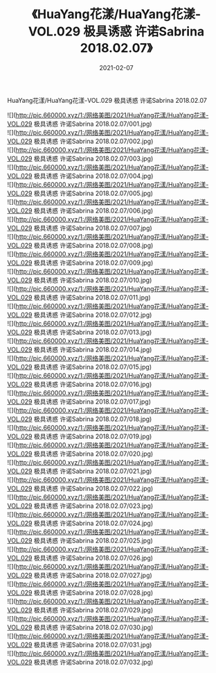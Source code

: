 ﻿---
layout: post
title:  《HuaYang花漾/HuaYang花漾-VOL.029 极具诱惑 许诺Sabrina 2018.02.07》
date:   2021-02-07
img: http://pic.660000.xyz/1:/网络美图/2021/HuaYang花漾/HuaYang花漾-VOL.029 极具诱惑 许诺Sabrina 2018.02.07/000.jpg
categories: [美女, 清纯, 唯美]
---

HuaYang花漾/HuaYang花漾-VOL.029 极具诱惑 许诺Sabrina 2018.02.07

 ![](http://pic.660000.xyz/1:/网络美图/2021/HuaYang花漾/HuaYang花漾-VOL.029 极具诱惑 许诺Sabrina 2018.02.07/001.jpg) <br>![](http://pic.660000.xyz/1:/网络美图/2021/HuaYang花漾/HuaYang花漾-VOL.029 极具诱惑 许诺Sabrina 2018.02.07/002.jpg) <br>![](http://pic.660000.xyz/1:/网络美图/2021/HuaYang花漾/HuaYang花漾-VOL.029 极具诱惑 许诺Sabrina 2018.02.07/003.jpg) <br>![](http://pic.660000.xyz/1:/网络美图/2021/HuaYang花漾/HuaYang花漾-VOL.029 极具诱惑 许诺Sabrina 2018.02.07/004.jpg) <br>![](http://pic.660000.xyz/1:/网络美图/2021/HuaYang花漾/HuaYang花漾-VOL.029 极具诱惑 许诺Sabrina 2018.02.07/005.jpg) <br>![](http://pic.660000.xyz/1:/网络美图/2021/HuaYang花漾/HuaYang花漾-VOL.029 极具诱惑 许诺Sabrina 2018.02.07/006.jpg) <br>![](http://pic.660000.xyz/1:/网络美图/2021/HuaYang花漾/HuaYang花漾-VOL.029 极具诱惑 许诺Sabrina 2018.02.07/007.jpg) <br>![](http://pic.660000.xyz/1:/网络美图/2021/HuaYang花漾/HuaYang花漾-VOL.029 极具诱惑 许诺Sabrina 2018.02.07/008.jpg) <br>![](http://pic.660000.xyz/1:/网络美图/2021/HuaYang花漾/HuaYang花漾-VOL.029 极具诱惑 许诺Sabrina 2018.02.07/009.jpg) <br>![](http://pic.660000.xyz/1:/网络美图/2021/HuaYang花漾/HuaYang花漾-VOL.029 极具诱惑 许诺Sabrina 2018.02.07/010.jpg) <br>![](http://pic.660000.xyz/1:/网络美图/2021/HuaYang花漾/HuaYang花漾-VOL.029 极具诱惑 许诺Sabrina 2018.02.07/011.jpg) <br>![](http://pic.660000.xyz/1:/网络美图/2021/HuaYang花漾/HuaYang花漾-VOL.029 极具诱惑 许诺Sabrina 2018.02.07/012.jpg) <br>![](http://pic.660000.xyz/1:/网络美图/2021/HuaYang花漾/HuaYang花漾-VOL.029 极具诱惑 许诺Sabrina 2018.02.07/013.jpg) <br>![](http://pic.660000.xyz/1:/网络美图/2021/HuaYang花漾/HuaYang花漾-VOL.029 极具诱惑 许诺Sabrina 2018.02.07/014.jpg) <br>![](http://pic.660000.xyz/1:/网络美图/2021/HuaYang花漾/HuaYang花漾-VOL.029 极具诱惑 许诺Sabrina 2018.02.07/015.jpg) <br>![](http://pic.660000.xyz/1:/网络美图/2021/HuaYang花漾/HuaYang花漾-VOL.029 极具诱惑 许诺Sabrina 2018.02.07/016.jpg) <br>![](http://pic.660000.xyz/1:/网络美图/2021/HuaYang花漾/HuaYang花漾-VOL.029 极具诱惑 许诺Sabrina 2018.02.07/017.jpg) <br>![](http://pic.660000.xyz/1:/网络美图/2021/HuaYang花漾/HuaYang花漾-VOL.029 极具诱惑 许诺Sabrina 2018.02.07/018.jpg) <br>![](http://pic.660000.xyz/1:/网络美图/2021/HuaYang花漾/HuaYang花漾-VOL.029 极具诱惑 许诺Sabrina 2018.02.07/019.jpg) <br>![](http://pic.660000.xyz/1:/网络美图/2021/HuaYang花漾/HuaYang花漾-VOL.029 极具诱惑 许诺Sabrina 2018.02.07/020.jpg) <br>![](http://pic.660000.xyz/1:/网络美图/2021/HuaYang花漾/HuaYang花漾-VOL.029 极具诱惑 许诺Sabrina 2018.02.07/021.jpg) <br>![](http://pic.660000.xyz/1:/网络美图/2021/HuaYang花漾/HuaYang花漾-VOL.029 极具诱惑 许诺Sabrina 2018.02.07/022.jpg) <br>![](http://pic.660000.xyz/1:/网络美图/2021/HuaYang花漾/HuaYang花漾-VOL.029 极具诱惑 许诺Sabrina 2018.02.07/023.jpg) <br>![](http://pic.660000.xyz/1:/网络美图/2021/HuaYang花漾/HuaYang花漾-VOL.029 极具诱惑 许诺Sabrina 2018.02.07/024.jpg) <br>![](http://pic.660000.xyz/1:/网络美图/2021/HuaYang花漾/HuaYang花漾-VOL.029 极具诱惑 许诺Sabrina 2018.02.07/025.jpg) <br>![](http://pic.660000.xyz/1:/网络美图/2021/HuaYang花漾/HuaYang花漾-VOL.029 极具诱惑 许诺Sabrina 2018.02.07/026.jpg) <br>![](http://pic.660000.xyz/1:/网络美图/2021/HuaYang花漾/HuaYang花漾-VOL.029 极具诱惑 许诺Sabrina 2018.02.07/027.jpg) <br>![](http://pic.660000.xyz/1:/网络美图/2021/HuaYang花漾/HuaYang花漾-VOL.029 极具诱惑 许诺Sabrina 2018.02.07/028.jpg) <br>![](http://pic.660000.xyz/1:/网络美图/2021/HuaYang花漾/HuaYang花漾-VOL.029 极具诱惑 许诺Sabrina 2018.02.07/029.jpg) <br>![](http://pic.660000.xyz/1:/网络美图/2021/HuaYang花漾/HuaYang花漾-VOL.029 极具诱惑 许诺Sabrina 2018.02.07/030.jpg) <br>![](http://pic.660000.xyz/1:/网络美图/2021/HuaYang花漾/HuaYang花漾-VOL.029 极具诱惑 许诺Sabrina 2018.02.07/031.jpg) <br>![](http://pic.660000.xyz/1:/网络美图/2021/HuaYang花漾/HuaYang花漾-VOL.029 极具诱惑 许诺Sabrina 2018.02.07/032.jpg) <br>